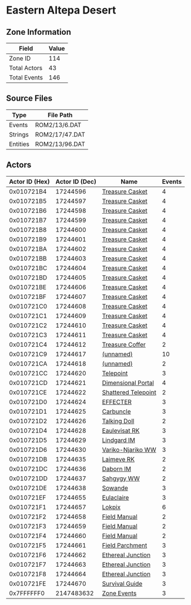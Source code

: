 # Eastern Altepa Desert

## Zone Information

| Field        |   Value |
|--------------|---------|
| Zone ID      |     114 |
| Total Actors |      43 |
| Total Events |     146 |

## Source Files

| Type     | File Path      |
|----------|----------------|
| Events   | ROM2/13/6.DAT  |
| Strings  | ROM2/17/47.DAT |
| Entities | ROM2/13/96.DAT |

## Actors

| Actor ID (Hex)   |   Actor ID (Dec) | Name                                                             |   Events |
|------------------|------------------|------------------------------------------------------------------|----------|
| 0x010721B4       |         17244596 | [Treasure Casket](./17244596%20-%20Treasure%20Casket.md)         |        4 |
| 0x010721B5       |         17244597 | [Treasure Casket](./17244597%20-%20Treasure%20Casket.md)         |        4 |
| 0x010721B6       |         17244598 | [Treasure Casket](./17244598%20-%20Treasure%20Casket.md)         |        4 |
| 0x010721B7       |         17244599 | [Treasure Casket](./17244599%20-%20Treasure%20Casket.md)         |        4 |
| 0x010721B8       |         17244600 | [Treasure Casket](./17244600%20-%20Treasure%20Casket.md)         |        4 |
| 0x010721B9       |         17244601 | [Treasure Casket](./17244601%20-%20Treasure%20Casket.md)         |        4 |
| 0x010721BA       |         17244602 | [Treasure Casket](./17244602%20-%20Treasure%20Casket.md)         |        4 |
| 0x010721BB       |         17244603 | [Treasure Casket](./17244603%20-%20Treasure%20Casket.md)         |        4 |
| 0x010721BC       |         17244604 | [Treasure Casket](./17244604%20-%20Treasure%20Casket.md)         |        4 |
| 0x010721BD       |         17244605 | [Treasure Casket](./17244605%20-%20Treasure%20Casket.md)         |        4 |
| 0x010721BE       |         17244606 | [Treasure Casket](./17244606%20-%20Treasure%20Casket.md)         |        4 |
| 0x010721BF       |         17244607 | [Treasure Casket](./17244607%20-%20Treasure%20Casket.md)         |        4 |
| 0x010721C0       |         17244608 | [Treasure Casket](./17244608%20-%20Treasure%20Casket.md)         |        4 |
| 0x010721C1       |         17244609 | [Treasure Casket](./17244609%20-%20Treasure%20Casket.md)         |        4 |
| 0x010721C2       |         17244610 | [Treasure Casket](./17244610%20-%20Treasure%20Casket.md)         |        4 |
| 0x010721C3       |         17244611 | [Treasure Casket](./17244611%20-%20Treasure%20Casket.md)         |        4 |
| 0x010721C4       |         17244612 | [Treasure Coffer](./17244612%20-%20Treasure%20Coffer.md)         |        2 |
| 0x010721C9       |         17244617 | [(unnamed)](./17244617.md)                                       |       10 |
| 0x010721CA       |         17244618 | [(unnamed)](./17244618.md)                                       |        2 |
| 0x010721CC       |         17244620 | [Telepoint](./17244620%20-%20Telepoint.md)                       |        3 |
| 0x010721CD       |         17244621 | [Dimensional Portal](./17244621%20-%20Dimensional%20Portal.md)   |        4 |
| 0x010721CE       |         17244622 | [Shattered Telepoint](./17244622%20-%20Shattered%20Telepoint.md) |        2 |
| 0x010721D0       |         17244624 | [EFFECTER](./17244624%20-%20EFFECTER.md)                         |        3 |
| 0x010721D1       |         17244625 | [Carbuncle](./17244625%20-%20Carbuncle.md)                       |        3 |
| 0x010721D2       |         17244626 | [Talking Doll](./17244626%20-%20Talking%20Doll.md)               |        2 |
| 0x010721D4       |         17244628 | [Eaulevisat RK](./17244628%20-%20Eaulevisat%20RK.md)             |        3 |
| 0x010721D5       |         17244629 | [Lindgard IM](./17244629%20-%20Lindgard%20IM.md)                 |        3 |
| 0x010721D6       |         17244630 | [Variko-Njariko WW](./17244630%20-%20Variko-Njariko%20WW.md)     |        3 |
| 0x010721DB       |         17244635 | [Laimeve RK](./17244635%20-%20Laimeve%20RK.md)                   |        2 |
| 0x010721DC       |         17244636 | [Daborn IM](./17244636%20-%20Daborn%20IM.md)                     |        2 |
| 0x010721DD       |         17244637 | [Sahgygy WW](./17244637%20-%20Sahgygy%20WW.md)                   |        2 |
| 0x010721DE       |         17244638 | [Sowande](./17244638%20-%20Sowande.md)                           |        3 |
| 0x010721EF       |         17244655 | [Eulaclaire](./17244655%20-%20Eulaclaire.md)                     |        3 |
| 0x010721F1       |         17244657 | [Lokpix](./17244657%20-%20Lokpix.md)                             |        6 |
| 0x010721F2       |         17244658 | [Field Manual](./17244658%20-%20Field%20Manual.md)               |        2 |
| 0x010721F3       |         17244659 | [Field Manual](./17244659%20-%20Field%20Manual.md)               |        2 |
| 0x010721F4       |         17244660 | [Field Manual](./17244660%20-%20Field%20Manual.md)               |        2 |
| 0x010721F5       |         17244661 | [Field Parchment](./17244661%20-%20Field%20Parchment.md)         |        3 |
| 0x010721F6       |         17244662 | [Ethereal Junction](./17244662%20-%20Ethereal%20Junction.md)     |        3 |
| 0x010721F7       |         17244663 | [Ethereal Junction](./17244663%20-%20Ethereal%20Junction.md)     |        3 |
| 0x010721F8       |         17244664 | [Ethereal Junction](./17244664%20-%20Ethereal%20Junction.md)     |        3 |
| 0x010721FE       |         17244670 | [Survival Guide](./17244670%20-%20Survival%20Guide.md)           |        3 |
| 0x7FFFFFF0       |       2147483632 | [Zone Events](./Zone%20Events.md)                                |        3 |